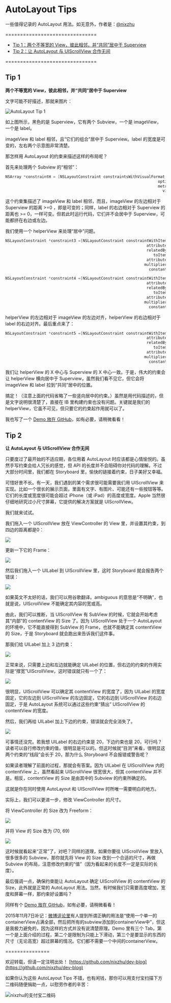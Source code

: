 # AutoLayout Tips

一些值得记录的 AutoLayout 用法。如无意外，作者是：[@nixzhu](https://twitter.com/nixzhu)

===============================

- [Tip 1：两个不等宽的 View，彼此相邻，并“共同”居中于 Superview](#tip-1)
- [Tip 2：让 AutoLayout 与 UIScrollView 合作无间](#tip-2)

===============================

## Tip 1

**两个不等宽的 View，彼此相邻，并“共同”居中于 Superview**

文字可能不好描述，那就来图片：

![AutoLayout Tip 1](https://github.com/nixzhu/dev-blog/raw/master/images/autolayout-tip1.png)

如上图所示，黑色的是 Superview，它有两个 Subview，一个是 imageView，一个是 label。

imageView 和 label 相邻，且“它们的组合”居中于 Superview。label 的宽度是可变的，左右两个示意图非常清楚。

那怎样用 AutoLayout 的约束来描述这样的布局呢？

首先来处理两个 Subview 的“相邻”：

```Objective-C
NSArray *constraintH = [NSLayoutConstraint constraintsWithVisualFormat:@"H:|-(>=0)-[imageView]-[label]-(>=0)-|"
                                                                   options:0
                                                                   metrics:nil
                                                                     views:viewsDictionary];
```

这个约束集描述了 imageView 和 label 相邻，而且，imageView 的左边相对于 Superview 的距离 >=0 ，即是可变的；同样，label 的右边相对于 Superview 的距离也 >= 0，一样可变。但若此时运行代码，它们并不会居中于 Superview，可能都挤在右边或左边。

我们使用一个 helperView 来处理“居中”问题。

```Objective-C
NSLayoutConstraint *constraint3 =[NSLayoutConstraint constraintWithItem:helperView
                                                              attribute:NSLayoutAttributeLeft
                                                              relatedBy:NSLayoutRelationEqual
                                                                 toItem:self.imageView
                                                              attribute:NSLayoutAttributeLeft
                                                             multiplier:1
                                                               constant:0];

NSLayoutConstraint *constraint4 =[NSLayoutConstraint constraintWithItem:helperView
                                                              attribute:NSLayoutAttributeRight
                                                              relatedBy:NSLayoutRelationEqual
                                                                 toItem:self.label
                                                              attribute:NSLayoutAttributeRight
                                                             multiplier:1
                                                               constant:0];

```

helperView 的左边相对于 imageView 的左边对齐，helperView 的右边相对于 label 的右边对齐。最后重点来了：

```Objective-C
NSLayoutConstraint *constraint5 =[NSLayoutConstraint constraintWithItem:helperView
                                                              attribute:NSLayoutAttributeCenterX
                                                              relatedBy:NSLayoutRelationEqual
                                                                 toItem:self.view // Superview
                                                              attribute:NSLayoutAttributeCenterX
                                                             multiplier:1
                                                               constant:0];
```

我们让 helperView 的 X 中心与 Superview 的 X 中心一致。于是，伟大的约束会让 helperView 横向居中于 Superview，虽然我们看不见它，但它会将 imageView 和 label 拉到“共同”居中的位置。

搞定！（注意上面的代码省略了一些竖向居中的约束。）虽然是用代码描述的，但是文字说明很清楚了，直接在 IB 里构建约束也没有问题。关键就是我们的 helperView，它虽不可见，但只要它的约束起作用就可以了。

我也写了一个 [Demo 放在 GitHub](https://github.com/nixzhu/CenterTwoViewsUseAutoLayout)，如有必要，请稍微看看！


## Tip 2

**让 AutoLayout 与 UIScrollView 合作无间**

只要度过了最开始的不适应期，各位用着 AutoLayout 时应该都是心情愉悦的。虽然手写约束会给人冗长的感觉，但 API 的长度并不会阻碍你对代码的理解。不过大部分时间里，我们都在 Storyboard 里，愉快的链接着约束，日子美好又幸福。

可惜好景不长。有一天，我们遇到的某个需求很可能需要我们用 UIScrollView 来实现。比如一个很长的展示页面，里面有文字、有图片、可能还有一些按钮等等。它们的长度或宽度很可能会超过 iPhone（或 iPad）的高度或宽度。Apple 当然很仔细地研究过小尺寸屏幕，它提供的解决方案就是 UIScrollView。

我们就来试试。

我们拖入一个 UIScrollView 放在 ViewController 的 View 里，并设置其约束，到四边的距离都是0：

![](https://raw.githubusercontent.com/nixzhu/dev-blog/master/images/autolayout_tip2_add_scrollview.png)

更新一下它的 Frame：

![](https://raw.githubusercontent.com/nixzhu/dev-blog/master/images/autolayout_tip2_add_scrollview2.png)

然后我们拖入一个 UILabel 到 UIScrollView 里，这时 Storyboard 就会报告两个错误：

![](https://raw.githubusercontent.com/nixzhu/dev-blog/master/images/autolayout_tip2_add_label.png)

如果英文不太好的话，我们可以用谷歌翻译。ambiguous 的意思是“不明确”，也就是说，UIScrollView 不能确定其内容的宽或高。

由此，我们可以推断，当 UIScrollView 有 SubView 的时候，它就会开始考虑其“内部”的 contentView 的 Size 了。因为 UIScrollView 处于一个 AutoLayout 的环境中，它不能直接得到 SubView 的 Frame，也就不能确定其 contentView 的 Size，于是 Storyboard 就会跑出来告诉我们这件事。

那我们给 UILabel 加上 3 边约束：

![](https://raw.githubusercontent.com/nixzhu/dev-blog/master/images/autolayout_tip2_add_label2.png)

正常来说，只需要上边和左边就能确定 UILabel 的位置，但右边的约束的作用实际是“撑宽”UIScrollView，这时错误就只有一个了：

![](https://raw.githubusercontent.com/nixzhu/dev-blog/master/images/autolayout_tip2_add_label3.png)

很明显，UIScrollView 可以确定其 contentView 的宽度了，因为 UILabel 的宽度固定，它的左边到 UIScrollView 的左边固定，它的右边到 UIScrollView 的右边固定，于是 AutoLayout 系统可以通过这些约束“猜出” UIScrollView 的 contentView 的宽度。

然后，我们再给 UILabel 加上下边的约束，错误就会完全消失了。

![](https://raw.githubusercontent.com/nixzhu/dev-blog/master/images/autolayout_tip2_add_label4.png)

可事情还没完。若我想 UILabel 的右边约束是 20，下边约束也是 20，可行吗？读者可以自行修改约束的值，很明显是可以的。但这时候就“目测”来看，很明显这两个约束的“线段”会长于 20，那为什么 Storyboard 不会报错或警告呢？

如果读者理解了前面的过程，那就会有答案。因为 UILabel 在 UIScrollView 内的 contentView 上，虽然看起来 UIScrollView 很宽很大，但其 contentView 并不是。相反，contentView 的 Size 是由其中的 Subview 的约束所确定的。

这就是你在同时使用 AutoLayout 和 UIScrollView 时所唯一需要明白的地方。

实际上，我们可以更进一步，修改 ViewController 的尺寸。

将 ViewController 的 Size 改为 Freeform：

![](https://raw.githubusercontent.com/nixzhu/dev-blog/master/images/autolayout_tip2_size.png)

并将 View 的 Size 改为 (70, 69)

![](https://raw.githubusercontent.com/nixzhu/dev-blog/master/images/autolayout_tip2_size2.png)

 这时候就看起来“正常”了，对吧？同样的道理，如果你要往 UIScrollView 里放入很多很多的 Subview，那你就先将 View 的 Size 改到一个合适的尺寸，再做 Subview 的布局，注意修改约束的“值”（因为看起来的长度不一定是实际的长度）。
 
最后强调一点，确保约束能让 AutoLayout 确定 UIScrollView 的 contentView 的 Size，此外就是正常的 AutoLayout 用法。当然，有时候我们只需要高度增加，宽度和屏幕一样，那约束好设置吗？

同样有个 [Demo 放在 GitHub](https://github.com/nixzhu/AutoLayoutInUIScrollView)，如有必要，请稍微看看！

2015年11月7日补记：[微博评论里](http://weibo.com/2076580237/D2zBsiMPk?type=comment)有人提到所谓正确的用法是“使用一个单一的containerView占满全部，然后把所有的subview添加到containerView中”，但这是我极力避免的，因为这样的方式并没有说清楚原理。Demo 里有三个 Tab，第一个是上面介绍的过程，第二个是限制为只能上下滑动，第三个是要显示的东西的尺寸（无论高宽）超过屏幕的情况。它们都不需要一个中间的containerView。

===============


欢迎转载，但请一定注明出处！ [https://github.com/nixzhu/dev-blog](https://github.com/nixzhu/dev-blog)

如果你认为这些 AutoLayout Tips 不错，也有闲钱，那你可以用支付宝扫描下方二维码随便捐助一点，以慰劳作者的辛苦：

![nixzhu的支付宝二维码](https://github.com/nixzhu/dev-blog/raw/master/images/nixzhu_alipay.png)